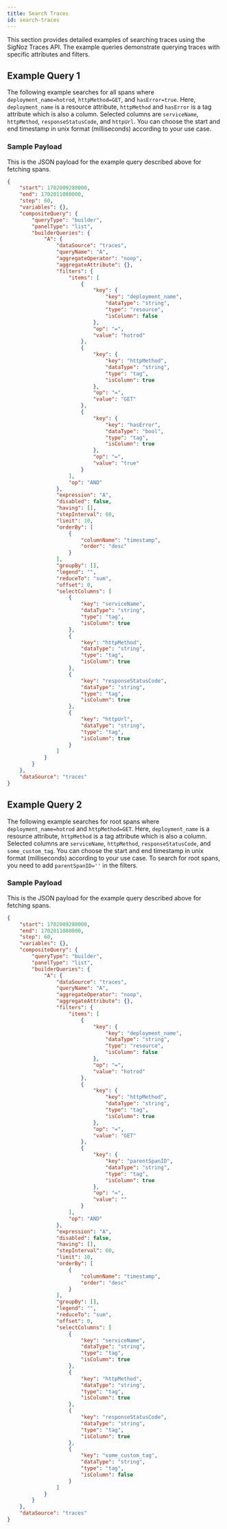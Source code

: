 ```yaml
---
title: Search Traces
id: search-traces
---
```

This section provides detailed examples of searching traces using the SigNoz Traces API. The example queries demonstrate querying traces with specific attributes and filters.

## Example Query 1

The following example searches for all spans where `deployment_name=hotrod`, `httpMethod=GET`, and `hasError=true`. Here, `deployment_name` is a resource attribute, `httpMethod` and `hasError` is a tag attribute which is also a column.
Selected columns are `serviceName`, `httpMethod`, `responseStatusCode`, and `httpUrl`.
You can choose the start and end timestamp in unix format (milliseconds) according to your use case.

### Sample Payload 

This is the JSON payload for the example query described above for fetching spans.

```json
{
    "start": 1702009280000,
    "end": 1702011080000,
    "step": 60,
    "variables": {},
    "compositeQuery": {
        "queryType": "builder",
        "panelType": "list",
        "builderQueries": {
            "A": {
                "dataSource": "traces",
                "queryName": "A",
                "aggregateOperator": "noop",
                "aggregateAttribute": {},
                "filters": {
                    "items": [
                        {
                            "key": {
                                "key": "deployment_name",
                                "dataType": "string",
                                "type": "resource",
                                "isColumn": false
                            },
                            "op": "=",
                            "value": "hotrod"
                        },
                        {
                            "key": {
                                "key": "httpMethod",
                                "dataType": "string",
                                "type": "tag",
                                "isColumn": true
                            },
                            "op": "=",
                            "value": "GET"
                        },
                        {
                            "key": {
                                "key": "hasError",
                                "dataType": "bool",
                                "type": "tag",
                                "isColumn": true
                            },
                            "op": "=",
                            "value": "true"
                        }
                    ],
                    "op": "AND"
                },
                "expression": "A",
                "disabled": false,
                "having": [],
                "stepInterval": 60,
                "limit": 10,
                "orderBy": [
                    {
                        "columnName": "timestamp",
                        "order": "desc"
                    }
                ],
                "groupBy": [],
                "legend": "",
                "reduceTo": "sum",
                "offset": 0,
                "selectColumns": [
                    {
                        "key": "serviceName",
                        "dataType": "string",
                        "type": "tag",
                        "isColumn": true
                    },
                    {
                        "key": "httpMethod",
                        "dataType": "string",
                        "type": "tag",
                        "isColumn": true
                    },
                    {
                        "key": "responseStatusCode",
                        "dataType": "string",
                        "type": "tag",
                        "isColumn": true
                    },
                    {
                        "key": "httpUrl",
                        "dataType": "string",
                        "type": "tag",
                        "isColumn": true
                    }
                ]
            }
        }
    },
    "dataSource": "traces"
}
```

## Example Query 2

The following example searches for root spans where `deployment_name=hotrod` and `httpMethod=GET`. Here, `deployment_name` is a resource attribute, `httpMethod` is a tag attribute which is also a column.
Selected columns are `serviceName`, `httpMethod`, `responseStatusCode`, and `some_custom_tag`.
You can choose the start and end timestamp in unix format (milliseconds) according to your use case.
To search for root spans, you need to add `parentSpanID=''` in the filters.

### Sample Payload 

This is the JSON payload for the example query described above for fetching spans.

```json
{
    "start": 1702009280000,
    "end": 1702011080000,
    "step": 60,
    "variables": {},
    "compositeQuery": {
        "queryType": "builder",
        "panelType": "list",
        "builderQueries": {
            "A": {
                "dataSource": "traces",
                "queryName": "A",
                "aggregateOperator": "noop",
                "aggregateAttribute": {},
                "filters": {
                    "items": [
                        {
                            "key": {
                                "key": "deployment_name",
                                "dataType": "string",
                                "type": "resource",
                                "isColumn": false
                            },
                            "op": "=",
                            "value": "hotrod"
                        },
                        {
                            "key": {
                                "key": "httpMethod",
                                "dataType": "string",
                                "type": "tag",
                                "isColumn": true
                            },
                            "op": "=",
                            "value": "GET"
                        },
                        {
                            "key": {
                                "key": "parentSpanID",
                                "dataType": "string",
                                "type": "tag",
                                "isColumn": true
                            },
                            "op": "=",
                            "value": ""
                        }
                    ],
                    "op": "AND"
                },
                "expression": "A",
                "disabled": false,
                "having": [],
                "stepInterval": 60,
                "limit": 10,
                "orderBy": [
                    {
                        "columnName": "timestamp",
                        "order": "desc"
                    }
                ],
                "groupBy": [],
                "legend": "",
                "reduceTo": "sum",
                "offset": 0,
                "selectColumns": [
                    {
                        "key": "serviceName",
                        "dataType": "string",
                        "type": "tag",
                        "isColumn": true
                    },
                    {
                        "key": "httpMethod",
                        "dataType": "string",
                        "type": "tag",
                        "isColumn": true
                    },
                    {
                        "key": "responseStatusCode",
                        "dataType": "string",
                        "type": "tag",
                        "isColumn": true
                    },
                    {
                        "key": "some_custom_tag",
                        "dataType": "string",
                        "type": "tag",
                        "isColumn": false
                    }
                ]
            }
        }
    },
    "dataSource": "traces"
}
```
